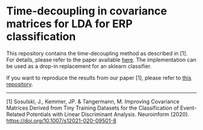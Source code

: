# Time-decoupling in covariance matrices for LDA for ERP classification

This repository contains the time-decoupling method as described in [1]. For details, please refer to the paper available [here](
https://rdcu.be/ccd0g). The implementation can be used as a drop-in replacement for an sklearn classifier.

If you want to reproduce the results from our paper [1], please refer to [this repository](https://github.com/jsosulski/time-decoupled-lda/tree/neuroinformatics_submission).

---
[1] Sosulski, J., Kemmer, JP. & Tangermann, M. Improving Covariance Matrices Derived from Tiny Training Datasets for the Classification of Event-Related Potentials with Linear Discriminant Analysis. Neuroinform (2020). https://doi.org/10.1007/s12021-020-09501-8


